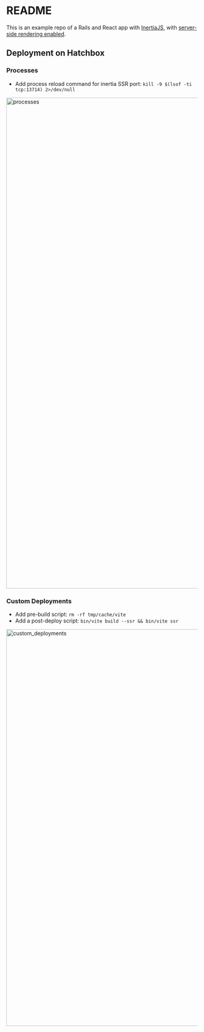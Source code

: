 # README

This is an example repo of a Rails and React app with [InertiaJS](https://github.com/inertiajs/inertia-rails), with [server-side rendering enabled](https://inertia-rails.netlify.app/guide/server-side-rendering.html#server-side-rendering-ssr).

## Deployment on Hatchbox

### Processes
- Add process reload command for inertia SSR port: `kill -9 $(lsof -ti tcp:13714) 2>/dev/null`

<img width="1289" alt="processes" src="https://github.com/user-attachments/assets/8ede26e7-6a0d-4688-8355-8c7e516cbbd9">

### Custom Deployments
- Add pre-build script: `rm -rf tmp/cache/vite`
- Add a post-deploy script: `bin/vite build --ssr && bin/vite ssr`
<img width="1042" alt="custom_deployments" src="https://github.com/user-attachments/assets/7076402d-0bd0-4a5d-ba8c-7c34b144e5ad">
